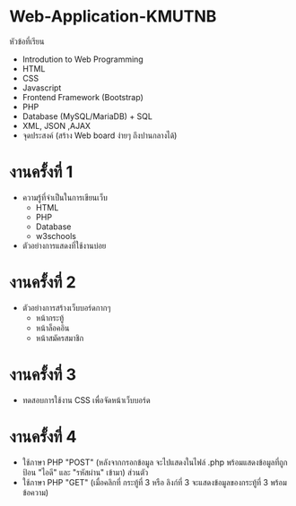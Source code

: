 # Web-Application-KMUTNB
หัวข้อที่เรียน
 - Introdution to Web Programming
 - HTML
 - CSS
 - Javascript
 - Frontend Framework (Bootstrap)
 - PHP
 - Database (MySQL/MariaDB) + SQL
 - XML, JSON ,AJAX
 - จุดประสงค์ (สร้าง Web board ง่ายๆ ถึงปานกลางได้)

# งานครั้งที่ 1
- ความรู้ที่จำเป็นในการเขียนเว็บ
   - HTML
   - PHP
   - Database
   - w3schools
- ตัวอย่างการแสดงที่ใช้งานบ่อย

# งานครั้งที่ 2
- ตัวอย่างการสร้างเว็บบอร์ดกากๆ
  - หน้ากระทู้
  - หน้าล็อคอิน
  - หน้าสมัครสมาชิก

# งานครั้งที่ 3
- ทดสอบการใช้งาน CSS เพื่อจัดหน้าเว็บบอร์ด

# งานครั้งที่ 4
- ใช้ภาษา PHP "POST" (หลังจากกรอกข้อมูล จะไปแสดงในไฟล์ .php พร้อมแสดงข้อมูลที่ถูกป้อน "ไอดี" และ "รหัสผ่าน" เข้ามา) ส่วนตัว
- ใช้ภาษา PHP "GET" (เมื่อคลิกที่ กระทู้ที่ 3 หรือ ลิงก์ที่ 3 จะแสดงข้อมูลของกระทู้ที่ 3 พร้อมข้อความ)
